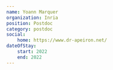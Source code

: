 ```yaml
---
name: Yoann Marquer
organization: Inria
position: Postdoc
category: postdoc
social:
    home: https://www.dr-apeiron.net/
dateOfStay: 
    start: 2022
    end: 2022
---
```

